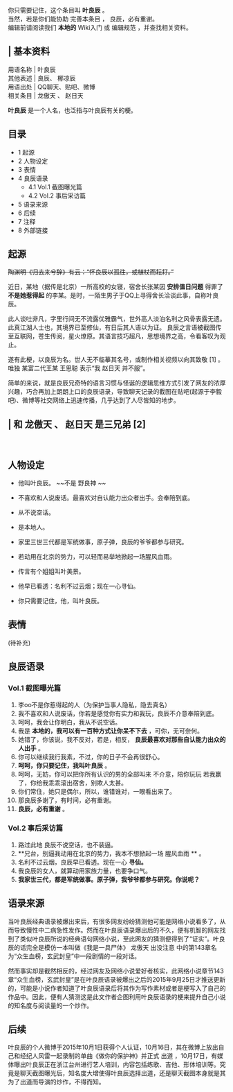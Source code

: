 你只需要记住，这个条目叫  **叶良辰** 。  
当然，若是你们能协助  完善本条目  ，  良辰，必有重谢。  
编辑前请阅读我们 **本地的** Wiki入门  或  编辑规范  ，并查找相关资料。

|  **基本资料**  
---  
用语名称  |  叶良辰   
其他表述  |  良辰、  椰凉辰   
用语出处  |  QQ聊天、贴吧、微博   
相关条目  |  龙傲天  、  赵日天   
  
**叶良辰** 是一个人名，也泛指与叶良辰有关的梗。

##  目录

  * 1  起源 
  * 2  人物设定 
  * 3  表情 
  * 4  良辰语录 
    * 4.1  Vol.1 截图曝光篇 
    * 4.2  Vol.2 事后采访篇 
  * 5  语录来源 
  * 6  后续 
  * 7  注释 
  * 8  外部链接 

##  起源

~~陶渊明《归去来兮辞》有云：“怀良辰以孤往，或植杖而耘耔。”~~

近日，某地（据传是北京）一所高校的女寝，宿舍长张某因 **安排值日问题** 得罪了 **不是她惹得起**
的李某。是时，一陌生男子于QQ上寻得舍长洽谈此事，自称叶良辰。

此人谈吐非凡，字里行间无不流露优雅霸气，世外高人淡泊名利之风骨表露无遗。此真江湖人士也，其境界已至修仙，有日后其人语以为证。
良辰之言语被截图传至互联网，苍生传阅，星火燎原。其语言技巧超凡，思想境界之高，令看客叹为观止。

遂有此梗，以良辰为名。世人无不临摹其名号，或制作相关视频以向其致敬  [1]  。唯独  某富二代王某  王思聪  表示“我  赵日天  并不服”。

简单的来说，就是良辰兄奇特的语言习惯与怪诞的逻辑思维方式引发了网友的浓厚兴趣，巧合再加上朗朗上口的良辰语录，导致聊天记录的截图在贴吧(起源于李毅吧)、微博等社交网络上迅速传播，几乎达到了人尽皆知的地步。

|  和  龙傲天  、  赵日天  是三兄弟  [2]  
---  
</br>  
  
##  人物设定

  * 他叫叶良辰。 ~~不是 野良神  ~~
  * 不喜欢和人说废话。最喜欢对自认能力出众者出手。会奉陪到底。 
  * 从不说空话。 
  * 是本地人。 
  * 家里三世三代都是军统做事，原子弹，良辰的爷爷都参与研究。 
  * 若动用在北京的势力，可以轻而易举地掀起一场腥风血雨。 
  * 传言有个姐姐叫叶美景。 
  * 他早已看透：名利不过云烟；现在一心寻仙。 

  * 你只需要记住，他，叫叶良辰。 

##  表情

(待补充)

##  良辰语录

###  Vol.1 截图曝光篇

  1. 李oo不是你惹得起的人（为保护当事人隐私，隐去真名） 
  2. 我不喜欢和人说废话，你若是感觉你有实力和我玩，良辰不介意奉陪到底。 
  3. 呵呵，我会让你明白，我从不说空话。 
  4. 我是  **本地的，我可以有一百种方式让你呆不下去** ，可你，无可奈何。 
  5. 她错了，你该说，我不反对，若是，相反，  **良辰最喜欢对那些自认能力出众的人出手** 。 
  6. 你可以继续我行我素，不过，你的日子不会再很舒心。 
  7. **呵呵，你只要记住，我叫叶良辰** 。 
  8. 呵呵，无妨，你可以把你所有认识的男的全部叫来 不介意，陪你玩玩 若我赢了，你给我乖乖滚出宿舍，别欺人太甚。 
  9. 你们常住，她只是偶尔，所以，谁错谁对，一眼看出来了。 
  10. 那良辰多谢了，有时间，必有重谢。 
  11. **良辰，必有重谢** 。 

###  Vol.2 事后采访篇

  1. 路过此地 良辰不说空话，也不装逼。 
  2. **兄台，别逼我动用在北京的势力，我本不想掀起一场 腥风血雨  ** 。 
  3. 名利不过云烟，良辰早已看透。现在一心  **寻仙。**
  4. 我良辰的女人，就算动用家族力量，也要争口气。 
  5. **我家世三代，都是军统做事。原子弹，我爷爷都参与研究。你说呢？**

##  语录来源

当叶良辰经典语录被爆出来后，有很多网友纷纷猜测他可能是网络小说看多了，从而导致慢性中二病急性发作。然而在叶良辰语录爆出后的不久，便有机智的网友找到了类似叶良辰所说的经典语句网络小说，至此网友的猜测便得到了“证实”。叶良辰的话完全是模仿一本叫做《我是一具尸体》
龙傲天  出没注意  中的第143章名为“众生血榜，玄武封皇”中一段剧情的一段对话。

然而事实却是截然相反的，经过网友及网络小说爱好者核实，此网络小说章节143章“众生血榜，玄武封皇”是在叶良辰语录被爆出之后的2015年9月25日才推送更新的，可能是小说作者知道了叶良辰语录后将其作为写作素材或者是梗写入了自己的作品中。因此，便有人猜测这是此文作者企图利用叶良辰语录的梗来提升自己小说的知名度与阅读量的一个炒作。

##  后续

叶良辰的个人微博于2015年10月1日获得个人认证，10月16日，其在微博上放出自己和经纪人风雷一起录制的单曲《做你的保护神》并正式  出道
，10月17日，有媒体曝出叶良辰正在浙江台州进行艺人培训，内容包括练歌、吉他、形体培训等。究竟是聊天截图曝光后，知名度大增使得叶良辰选择出道，还是聊天截图本身就是其为了出道而导演的炒作，不得而知。